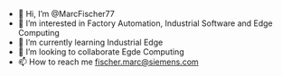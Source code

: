 - 👋 Hi, I’m @MarcFischer77
- 👀 I’m interested in Factory Automation, Industrial Software and Edge Computing
- 🌱 I’m currently learning Industrial Edge
- 💞️ I’m looking to collaborate Egde Computing
- 📫 How to reach me fischer.marc@siemens.com

<!---
MarcFischer77/MarcFischer77 is a ✨ special ✨ repository because its `README.md` (this file) appears on your GitHub profile.
You can click the Preview link to take a look at your changes.
--->
